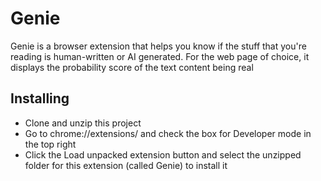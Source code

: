 # Genie
Genie is a browser extension that helps you know if the stuff that you're reading is human-written or AI generated. For the web page of choice, it displays the probability score of the text content being real

## Installing 
 - Clone and unzip this project
 - Go to chrome://extensions/ and check the box for Developer mode in the top right
 - Click the Load unpacked extension button and select the unzipped folder for this extension (called Genie) to install it

